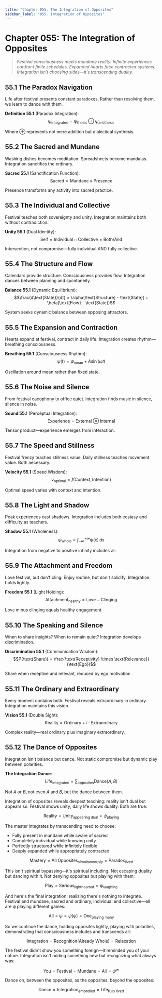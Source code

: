 ```yaml
---
title: "Chapter 055: The Integration of Opposites"
sidebar_label: "055. Integration of Opposites"
---
```


# Chapter 055: The Integration of Opposites

> *Festival consciousness meets mundane reality. Infinite experiences confront finite schedules. Expanded hearts face contracted systems. Integration isn't choosing sides—it's transcending duality.*

## 55.1 The Paradox Navigation

Life after festival presents constant paradoxes. Rather than resolving them, we learn to dance with them.

**Definition 55.1** (Paradox Integration):
$$\psi_{\text{integrated}} = \psi_{\text{thesis}} \oplus \psi_{\text{antithesis}}$$

Where $\oplus$ represents not mere addition but dialectical synthesis.

## 55.2 The Sacred and Mundane

Washing dishes becomes meditation. Spreadsheets become mandalas. Integration sanctifies the ordinary.

**Sacred 55.1** (Sanctification Function):
$$\text{Sacred} = \text{Mundane} \times \text{Presence}$$

Presence transforms any activity into sacred practice.

## 55.3 The Individual and Collective

Festival teaches both sovereignty and unity. Integration maintains both without contradiction.

**Unity 55.1** (Dual Identity):
$$\text{Self} = \text{Individual} \cap \text{Collective} = \text{Both/And}$$

Intersection, not compromise—fully individual AND fully collective.

## 55.4 The Structure and Flow

Calendars provide structure. Consciousness provides flow. Integration dances between planning and spontaneity.

**Balance 55.1** (Dynamic Equilibrium):
$$\frac{d\text{State}}{dt} = \alpha(\text{Structure} - \text{State}) + \beta(\text{Flow} - \text{State})$$

System seeks dynamic balance between opposing attractors.

## 55.5 The Expansion and Contraction

Hearts expand at festival, contract in daily life. Integration creates rhythm—breathing consciousness.

**Breathing 55.1** (Consciousness Rhythm):
$$\psi(t) = \psi_{\text{mean}} + A\sin(\omega t)$$

Oscillation around mean rather than fixed state.

## 55.6 The Noise and Silence

From festival cacophony to office quiet. Integration finds music in silence, silence in noise.

**Sound 55.1** (Perceptual Integration):
$$\text{Experience} = \text{External} \otimes \text{Internal}$$

Tensor product—experience emerges from interaction.

## 55.7 The Speed and Stillness

Festival frenzy teaches stillness value. Daily stillness teaches movement value. Both necessary.

**Velocity 55.1** (Speed Wisdom):
$$v_{\text{optimal}} = f(\text{Context}, \text{Intention})$$

Optimal speed varies with context and intention.

## 55.8 The Light and Shadow

Peak experiences cast shadows. Integration includes both ecstasy and difficulty as teachers.

**Shadow 55.1** (Wholeness):
$$\psi_{\text{whole}} = \int_{-\infty}^{+\infty} \psi(x) \, dx$$

Integration from negative to positive infinity includes all.

## 55.9 The Attachment and Freedom

Love festival, but don't cling. Enjoy routine, but don't solidify. Integration holds lightly.

**Freedom 55.1** (Light Holding):
$$\text{Attachment}_{\text{healthy}} = \text{Love} - \text{Clinging}$$

Love minus clinging equals healthy engagement.

## 55.10 The Speaking and Silence

When to share insights? When to remain quiet? Integration develops discrimination.

**Discrimination 55.1** (Communication Wisdom):
$$P(\text{Share}) = \frac{\text{Receptivity} \times \text{Relevance}}{\text{Ego}}$$

Share when receptive and relevant, reduced by ego motivation.

## 55.11 The Ordinary and Extraordinary

Every moment contains both. Festival reveals extraordinary in ordinary. Integration maintains this vision.

**Vision 55.1** (Double Sight):
$$\text{Reality} = \text{Ordinary} + i \cdot \text{Extraordinary}$$

Complex reality—real ordinary plus imaginary extraordinary.

## 55.12 The Dance of Opposites

Integration isn't balance but dance. Not static compromise but dynamic play between polarities.

**The Integration Dance**:
$$\text{Life}_{\text{integrated}} = \sum_{\text{opposites}} \text{Dance}(A, B)$$

Not $A$ or $B$, not even $A$ and $B$, but the dance between them.

Integration of opposites reveals deepest teaching: reality isn't dual but appears so. Festival shows unity; daily life shows duality. Both are true:

$$\text{Reality} = \text{Unity}_{\text{appearing dual}} = \psi_{\text{playing}}$$

The master integrates by transcending need to choose:
- Fully present in mundane while aware of sacred
- Completely individual while knowing unity
- Perfectly structured while infinitely flexible
- Deeply expanded while appropriately contracted

$$\text{Mastery} = \text{All Opposites}_{\text{simultaneously}} = \text{Paradox}_{\text{lived}}$$

This isn't spiritual bypassing—it's spiritual including. Not escaping duality but dancing with it. Not denying opposites but playing with them:

$$\text{Play} = \text{Serious}_{\text{lighthearted}} = \psi_{\text{laughing}}$$

And here's the final integration: realizing there's nothing to integrate. Festival and mundane, sacred and ordinary, individual and collective—all are ψ playing different games:

$$\text{All} = \psi = \psi(\psi) = \text{One}_{\text{playing many}}$$

So we continue the dance, holding opposites lightly, playing with polarities, demonstrating that consciousness includes and transcends all:

$$\text{Integration} = \text{Recognition}(\text{Already Whole}) = \text{Relaxation}$$

The festival didn't show you something foreign—it reminded you of your nature. Integration isn't adding something new but recognizing what always was:

$$\text{You} = \text{Festival} = \text{Mundane} = \text{All} = \psi^{\infty}$$

Dance on, between the opposites, as the opposites, beyond the opposites:

$$\text{Dance} = \text{Integration}_{\text{embodied}} = \text{Life}_{\text{fully lived}}$$